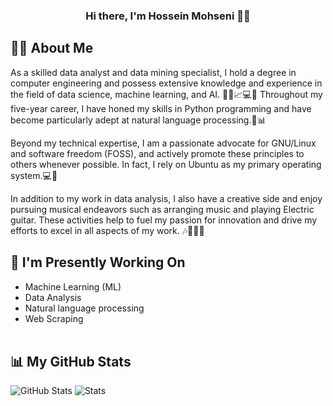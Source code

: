 <h3 align="center">
Hi there, I'm Hossein Mohseni 👋😊
</h3>

##  🧑‍💻 About Me

As a skilled data analyst and data mining specialist, I hold a degree in computer engineering and possess extensive knowledge and experience in the field of data science, machine learning, and AI. 🧑‍💻📈💻🤖 Throughout my five-year career, I have honed my skills in Python programming and have become particularly adept at natural language processing.🐍📊<br/>

Beyond my technical expertise, I am a passionate advocate for GNU/Linux and software freedom (FOSS), and actively promote these principles to others whenever possible. In fact, I rely on Ubuntu as my primary operating system.💻🐧<br/>

In addition to my work in data analysis, I also have a creative side and enjoy pursuing musical endeavors such as arranging music and playing Electric guitar. These activities help to fuel my passion for innovation and drive my efforts to excel in all aspects of my work. 🎶🎼🎹🎸

## 💼 I'm Presently Working On

- Machine Learning (ML)
- Data Analysis
- Natural language processing
- Web Scraping
<br/><br/>

## 📊 My GitHub Stats 

![GitHub Stats](https://github-readme-stats.vercel.app/api?username=hosseinmh1&show_icons=true&&line_height=40)
![Stats](https://github-profile-trophy-errir.vercel.app/?username=hosseinmh1&title=Commit,Repositories,Stars,Followers&margin-w=18)
